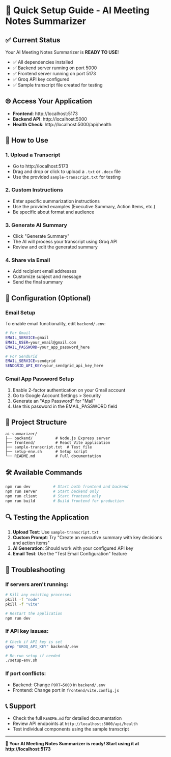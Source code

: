 # 🚀 Quick Setup Guide - AI Meeting Notes Summarizer

## ✅ Current Status
Your AI Meeting Notes Summarizer is **READY TO USE**! 

- ✅ All dependencies installed
- ✅ Backend server running on port 5000
- ✅ Frontend server running on port 5173
- ✅ Groq API key configured
- ✅ Sample transcript file created for testing

## 🌐 Access Your Application
- **Frontend**: http://localhost:5173
- **Backend API**: http://localhost:5000
- **Health Check**: http://localhost:5000/api/health

## 🎯 How to Use

### 1. Upload a Transcript
- Go to http://localhost:5173
- Drag and drop or click to upload a `.txt` or `.docx` file
- Use the provided `sample-transcript.txt` for testing

### 2. Custom Instructions
- Enter specific summarization instructions
- Use the provided examples (Executive Summary, Action Items, etc.)
- Be specific about format and audience

### 3. Generate AI Summary
- Click "Generate Summary" 
- The AI will process your transcript using Groq API
- Review and edit the generated summary

### 4. Share via Email
- Add recipient email addresses
- Customize subject and message
- Send the final summary

## 🔧 Configuration (Optional)

### Email Setup
To enable email functionality, edit `backend/.env`:

```bash
# For Gmail
EMAIL_SERVICE=gmail
EMAIL_USER=your_email@gmail.com
EMAIL_PASSWORD=your_app_password_here

# For SendGrid
EMAIL_SERVICE=sendgrid
SENDGRID_API_KEY=your_sendgrid_api_key_here
```

### Gmail App Password Setup
1. Enable 2-factor authentication on your Gmail account
2. Go to Google Account Settings > Security
3. Generate an "App Password" for "Mail"
4. Use this password in the EMAIL_PASSWORD field

## 📁 Project Structure
```
ai-summarizer/
├── backend/          # Node.js Express server
├── frontend/         # React Vite application
├── sample-transcript.txt  # Test file
├── setup-env.sh      # Setup script
└── README.md         # Full documentation
```

## 🛠️ Available Commands
```bash
npm run dev          # Start both frontend and backend
npm run server       # Start backend only
npm run client       # Start frontend only
npm run build        # Build frontend for production
```

## 🔍 Testing the Application

1. **Upload Test**: Use `sample-transcript.txt`
2. **Custom Prompt**: Try "Create an executive summary with key decisions and action items"
3. **AI Generation**: Should work with your configured API key
4. **Email Test**: Use the "Test Email Configuration" feature

## 🚨 Troubleshooting

### If servers aren't running:
```bash
# Kill any existing processes
pkill -f "node"
pkill -f "vite"

# Restart the application
npm run dev
```

### If API key issues:
```bash
# Check if API key is set
grep "GROQ_API_KEY" backend/.env

# Re-run setup if needed
./setup-env.sh
```

### If port conflicts:
- Backend: Change `PORT=5000` in `backend/.env`
- Frontend: Change port in `frontend/vite.config.js`

## 📞 Support
- Check the full `README.md` for detailed documentation
- Review API endpoints at `http://localhost:5000/api/health`
- Test individual components using the sample transcript

---

**🎉 Your AI Meeting Notes Summarizer is ready! Start using it at http://localhost:5173**
